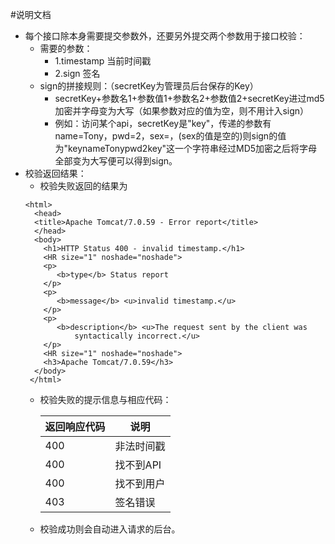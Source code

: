 #说明文档

* 每个接口除本身需要提交参数外，还要另外提交两个参数用于接口校验：
	* 需要的参数：
		* 1.timestamp 当前时间戳
		* 2.sign 签名
	* sign的拼接规则：（secretKey为管理员后台保存的Key）
		* secretKey+参数名1+参数值1+参数名2+参数值2+secretKey进过md5加密并字母变为大写（如果参数对应的值为空，则不用计入sign）
		* 例如：访问某个api，secretKey是"key"，传递的参数有name=Tony，pwd=2，sex=，(sex的值是空的)则sign的值为"keynameTonypwd2key"这一个字符串经过MD5加密之后将字母全部变为大写便可以得到sign。  
* 校验返回结果：
	* 校验失败返回的结果为
	````
	<html>
	  <head>
	  <title>Apache Tomcat/7.0.59 - Error report</title>
	  </head>
	  <body>
	    <h1>HTTP Status 400 - invalid timestamp.</h1>
	    <HR size="1" noshade="noshade">
	    <p>
	       <b>type</b> Status report
	    </p>
	    <p>
	       <b>message</b> <u>invalid timestamp.</u>
	    </p>
	    <p>
	       <b>description</b> <u>The request sent by the client was
	           syntactically incorrect.</u>
	    </p>
	    <HR size="1" noshade="noshade">
	    <h3>Apache Tomcat/7.0.59</h3>
	  </body>
	 </html>
	````  
	* 校验失败的提示信息与相应代码：

		| 返回响应代码 | 说明     |
		|----------- | -------- |
		|400         | 非法时间戳 |
		|400         |	找不到API|
		|400         |	找不到用户|
		|403         |	签名错误  |

	* 校验成功则会自动进入请求的后台。